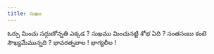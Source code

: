 ```yaml
---
title: సుఖం
---
```


ఓర్పు మించు సద్గుణోన్నతి ఎక్కడ ? 
సుఖము మించునట్టి శోభ ఏది ?
 సంతసంబు కంటె సౌఖ్యమేమున్నది ? 
భావరత్నబాల ! భాగ్యలీల !
